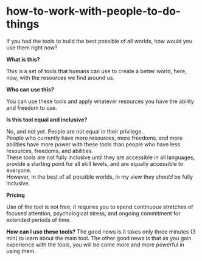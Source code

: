 # how-to-work-with-people-to-do-things
If you had the tools to build the best possible of all worlds, how would you use them right now?

**What is this?**

This is a set of tools that humans can use to create a better world, here, now, with the resources we find around us.

**Who can use this?** 

You can use these tools and apply whatever resources you have the ability and freedom to use. 

**Is this tool equal and inclusive?**

No, and not yet. 
People are not equal in their privilege.  
People who currently have more resources, more freedoms, and more abilities have more power with these tools than people who have less resources, freedoms, and abilities.  
These tools are not fully inclusive until they are accessible in all languages, provide a starting point for all skill levels, and are equally accessible to everyone.  
However, in the best of all possible worlds, in my view they *should* be fully inclusive.

**Pricing**

Use of the tool is not free, it requires you to spend continuous stretches of focused attention, psychological stress, and ongoing commitment for extended periods of time. 

**How can I use these tools?**
The good news is it takes only three minutes (3 min) to learn about the main tool.
The other good news is that as you gain experience with the tools, you will be come more and more powerful in using them.
